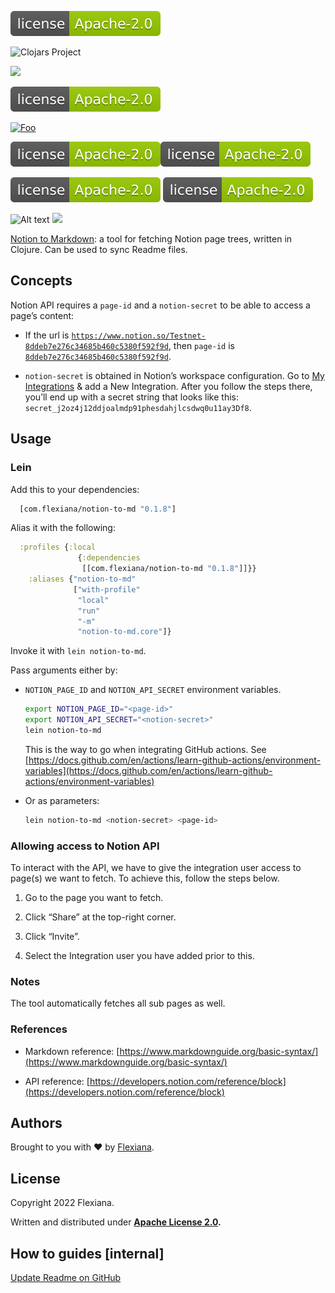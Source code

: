 ![GitHub License](docs/readme/GitHub%20License)

![Clojars Project](https://img.shields.io/github/license/Flexiana/notion-to-md)

[<img src="https://img.shields.io/github/license/Flexiana/notion-to-md">](https://img.shields.io/github/license/Flexiana/notion-to-md)

[<img src="docs/readme/GitHub%20License">](docs/readme/GitHub%20License)

[![Foo](http://www.google.com.au/images/nav_logo7.png)](http://google.com.au/)

![Alt text](docs/readme/GitHub%20License.svg)<img src="docs/readme/GitHub%20License.svg">

![Alt text](docs/readme/GitHub%20License.svg)
<img src="docs/readme/GitHub%20License.svg">

![Alt text](https://img.shields.io/github/license/Flexiana/notion-to-md)
<img src="https://img.shields.io/github/license/Flexiana/notion-to-md">

[Notion to Markdown](https://github.com/Flexiana/notion-to-md): a tool for fetching Notion page trees, written in Clojure. Can be used to sync Readme files.


## Concepts

Notion API requires a `page-id` and a `notion-secret` to be able to access a page’s content: 

- If the url is [`https://www.notion.so/Testnet-8ddeb7e276c34685b460c5380f592f9d`](https://www.notion.so/Testnet-8ddeb7e276c34685b460c5380f592f9d), then `page-id` is [`8ddeb7e276c34685b460c5380f592f9d`](https://www.notion.so/Testnet-8ddeb7e276c34685b460c5380f592f9d).

- `notion-secret` is obtained in Notion’s workspace configuration. Go to [My Integrations](https://www.notion.so/my-integrations) & add a New Integration. After you follow the steps there, you’ll end up with a secret string that looks like this: `secret_j2oz4j12ddjoalmdp91phesdahjlcsdwq0u11ay3Df8`. 


## **Usage**


### Lein

Add this to your dependencies:

```clojure
  [com.flexiana/notion-to-md "0.1.8"]

```

Alias it with the following:

```clojure
  :profiles {:local
               {:dependencies
                [[com.flexiana/notion-to-md "0.1.8"]]}}
    :aliases {"notion-to-md"     
              ["with-profile" 
               "local" 
               "run" 
               "-m" 
               "notion-to-md.core"]}

```

Invoke it with `lein notion-to-md`. 

Pass arguments either by:

- `NOTION_PAGE_ID` and `NOTION_API_SECRET` environment variables. 

	```bash
    export NOTION_PAGE_ID="<page-id>"
    export NOTION_API_SECRET="<notion-secret>"
    lein notion-to-md

	```

	This is the way to go when integrating GitHub actions. See [https://docs.github.com/en/actions/learn-github-actions/environment-variables](https://docs.github.com/en/actions/learn-github-actions/environment-variables)


- Or as parameters:

	```bash
    lein notion-to-md <notion-secret> <page-id>

	```



### Allowing access to Notion API

To interact with the API, we have to give the integration user access to page(s) we want to fetch. To achieve this, follow the steps below.

1. Go to the page you want to fetch.

1. Click “Share” at the top-right corner.

1. Click “Invite”.

1. Select the Integration user you have added prior to this.


### Notes

The tool automatically fetches all sub pages as well.


### References

- Markdown reference: [https://www.markdownguide.org/basic-syntax/](https://www.markdownguide.org/basic-syntax/)

- API reference: [https://developers.notion.com/reference/block](https://developers.notion.com/reference/block)


## Authors

Brought to you with ❤️ by [Flexiana](https://flexiana.com/).


## License

Copyright 2022 Flexiana.

Written and distributed under [**Apache License 2.0**](https://github.com/Flexiana/notion-to-md/blob/development/LICENSE)**.**


## How to guides [internal]

[Update Readme on GitHub](https://www.notion.so/d1ecfe6b4bae41b1b9d22aceca9fb989) 

